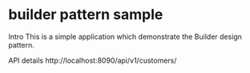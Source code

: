 # builder pattern sample

Intro
  This is a simple application which demonstrate the Builder design pattern.

API details
  http://localhost:8090/api/v1/customers/
